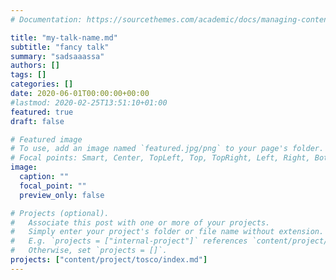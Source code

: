 ```yaml
---
# Documentation: https://sourcethemes.com/academic/docs/managing-content/

title: "my-talk-name.md"
subtitle: "fancy talk"
summary: "sadsaaassa"
authors: []
tags: []
categories: []
date: 2020-06-01T00:00:00+00:00
#lastmod: 2020-02-25T13:51:10+01:00
featured: true
draft: false

# Featured image
# To use, add an image named `featured.jpg/png` to your page's folder.
# Focal points: Smart, Center, TopLeft, Top, TopRight, Left, Right, BottomLeft, Bottom, BottomRight.
image:
  caption: ""
  focal_point: ""
  preview_only: false

# Projects (optional).
#   Associate this post with one or more of your projects.
#   Simply enter your project's folder or file name without extension.
#   E.g. `projects = ["internal-project"]` references `content/project/deep-learning/index.md`.
#   Otherwise, set `projects = []`.
projects: ["content/project/tosco/index.md"]
---
```

